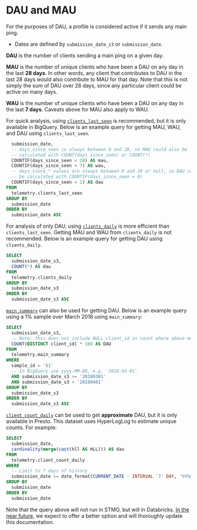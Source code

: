 # DAU and MAU

For the purposes of DAU, a profile is considered active if it sends any main ping.
* Dates are defined by `submission_date_s3` or `submission_date`.

**DAU** is the number of clients sending a main ping on a given day.

**MAU** is the number of unique clients who have been a DAU on any day in the last **28 days**. In other words, any client that contributes to DAU in the last 28 days would also contribute to MAU for that day. Note that this is not simply the sum of DAU over 28 days, since any particular client could be active on many days.

**WAU** is the number of unique clients who have been a DAU on any day in the last **7 days**. Caveats above for MAU also apply to WAU.

For quick analysis, using [`clients_last_seen`](../datasets/bigquery/clients_last_seen/reference.md) is recommended, but it is only available in BigQuery. Below is an example query for getting MAU, WAU, and DAU using `clients_last_seen`.

```sql
  submission_date,
  -- days_since_seen is always between 0 and 28, so MAU could also be
  -- calculated with COUNT(days_since_seen) or COUNT(*)
  COUNTIF(days_since_seen < 28) AS mau,
  COUNTIF(days_since_seen < 7) AS wau,
  -- days_since_* values are always between 0 and 28 or null, so DAU could also
  -- be calculated with COUNTIF(days_since_seen = 0)
  COUNTIF(days_since_seen < 1) AS dau
FROM
  telemetry.clients_last_seen
GROUP BY
  submission_date
ORDER BY
  submission_date ASC
```

For analysis of only DAU, using [`clients_daily`](../datasets/batch_view/clients_daily/reference.md) is more efficient than `clients_last_seen`. Getting MAU and WAU from `clients_daily` is not recommended. Below is an example query for getting DAU using `clients_daily`.

```sql
SELECT
  submission_date_s3,
  COUNT(*) AS dau
FROM
  telemetry.clients_daily
GROUP BY
  submission_date_s3
ORDER BY
  submission_date_s3 ASC
```

[`main_summary`](../datasets/batch_view/main_summary/reference.md) can also be used for getting DAU. Below is an example query using a 1% sample over March 2018 using `main_summary`:

```sql
SELECT
  submission_date_s3,
  -- Note: this does not include NULL client_id in count where above methods do
  COUNT(DISTINCT client_id) * 100 AS DAU
FROM
  telemetry.main_summary
WHERE
  sample_id = '51'
  -- In BigQuery use yyyy-MM-DD, e.g. '2018-03-01'
  AND submission_date_s3 >= '20180301'
  AND submission_date_s3 < '20180401'
GROUP BY
  submission_date_s3
ORDER BY
  submission_date_s3 ASC
```

[`client_count_daily`](../datasets/batch_view/client_count_daily/reference.md) can be used to get **approximate** DAU, but it is only available in Presto. This dataset uses HyperLogLog to estimate unique counts. For example:

```sql
SELECT
  submission_date,
  cardinality(merge(cast(hll AS HLL))) AS dau
FROM
  telemetry.client_count_daily
WHERE
  -- Limit to 7 days of history
  submission_date >= date_format(CURRENT_DATE - INTERVAL '7' DAY, '%Y%m%d')
GROUP BY
  submission_date
ORDER BY
  submission_date
```

Note that the query above will not run in STMO, but will in Databricks.  [In the near future](https://bugzilla.mozilla.org/show_bug.cgi?id=1499645), we expect to offer a better option and will thoroughly update this documentation.
